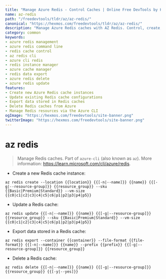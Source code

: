 ```yaml
---
title: "Manage Azure Redis - Control Caches | Online Free DevTools by Hexmos"
name: az-redis
path: "/freedevtools/tldr/az/az-redis/"
canonical: "https://hexmos.com/freedevtools/tldr/az/az-redis/"
description: "Manage Azure Redis caches with AZ Redis. Control, create, update, export and delete Redis instances. Free online tool, no registration required."
category: common
keywords:
- azure redis management
- azure redis command line
- redis cache control
- az redis cli
- azure cli redis
- redis instance manager
- azure cache manager
- redis data export
- azure redis delete
- azure redis update
features:
- Create new Azure Redis cache instances
- Update existing Redis cache configurations
- Export data stored in Redis caches
- Delete Redis caches from Azure
- Manage Redis resources via the Azure CLI
ogImage: "https://hexmos.com/freedevtools/site-banner.png"
twitterImage: "https://hexmos.com/freedevtools/site-banner.png"
---
```


# az redis

> Manage Redis caches.
> Part of `azure-cli` (also known as `az`).
> More information: <https://learn.microsoft.com/cli/azure/redis>.

- Create a new Redis cache instance:

`az redis create --location {{location}} {{[-n|--name]}} {{name}} {{[-g|--resource-group]}} {{resource_group}} --sku {{Basic|Premium|Standard}} --vm-size {{c0|c1|c2|c3|c4|c5|c6|p1|p2|p3|p4|p5}}`

- Update a Redis cache:

`az redis update {{[-n|--name]}} {{name}} {{[-g|--resource-group]}} {{resource_group}} --sku {{Basic|Premium|Standard}} --vm-size {{c0|c1|c2|c3|c4|c5|c6|p1|p2|p3|p4|p5}}`

- Export data stored in a Redis cache:

`az redis export --container {{container}} --file-format {{file-format}} {{[-n|--name]}} {{name}} --prefix {{prefix}} {{[-g|--resource-group]}} {{resource_group}}`

- Delete a Redis cache:

`az redis delete {{[-n|--name]}} {{name}} {{[-g|--resource-group]}} {{resource_group}} {{[-y|--yes]}}`
